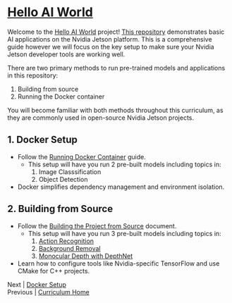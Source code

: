 # [Hello AI World](https://github.com/dusty-nv/jetson-inference)
  
Welcome to the [Hello AI World](https://github.com/dusty-nv/jetson-inference) project! [This repository](https://github.com/dusty-nv/jetson-inference) demonstrates basic AI applications on the Nvidia Jetson platform. This is a comprehensive guide however we will focus on the key setup to make sure your Nvidia Jetson developer tools are working well.

There are two primary methods to run pre-trained models and applications in this repository:

1. Building from source
2. Running the Docker container

You will become familiar with both methods throughout this curriculum, as they are commonly used in open-source Nvidia Jetson projects.

## 1. Docker Setup

- Follow the [Running Docker Container](./Running_Docker.md) guide.
  - This setup will have you run 2 pre-built models including topics in:
    1. Image Classsification
    2. Object Detection
- Docker simplifies dependency management and environment isolation.

## 2. Building from Source

- Follow the [Building the Project from Source](./Building_Source.md) document.
  - This setup will have you run 3 pre-built models including topics in:
    1. [Action Recognition](./Action_Recognition.md)
    2. [Background Removal](./Background_Removal.md)
    3. [Monocular Depth with DepthNet](./Monocular_Depth.md)
- Learn how to configure tools like Nvidia-specific TensorFlow and use CMake for C++ projects.

Next | [Docker Setup](./Running_Docker.md)  
Previous | [Curriculum Home](../README.md)
